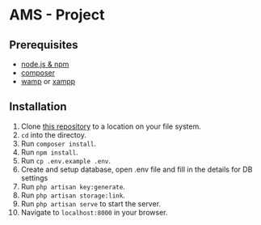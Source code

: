 # AMS - Project

## Prerequisites

- [node.js & npm](https://nodejs.org/)
- [composer](https://getcomposer.org/)
- [wamp](http://www.wampserver.com/en/) or [xampp](https://www.apachefriends.org/index.html)

## Installation

1. Clone [this repository](git@github.com:mashemaru/ams.git) to a location on your file system.
2. `cd` into the directoy.
3. Run `composer install`.
4. Run `npm install`.
5. Run `cp .env.example .env`.
6. Create and setup database, open .env file and fill in the details for DB settings
7. Run `php artisan key:generate`.
8. Run `php artisan storage:link`.
9. Run `php artisan serve` to start the server.
10. Navigate to `localhost:8000` in your browser.

